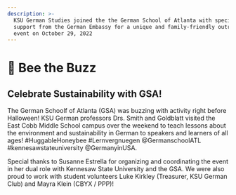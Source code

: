 ```yaml
---
description: >-
  KSU German Studies joined the the German School of Atlanta with special
  support from the German Embassy for a unique and family-friendly outreach
  event on October 29, 2022
---
```


# 🐝 Bee the Buzz

## Celebrate Sustainability with GSA! <a href="#block-afa74d19be5c4f94b707a2ecee00fd60" id="block-afa74d19be5c4f94b707a2ecee00fd60"></a>

The German Schoolf of Atlanta (GSA) was buzzing with activity right before Halloween! KSU German professors Drs. Smith and Goldblatt visited the East Cobb Middle School campus over the weekend to teach lessons about the environment and sustainability in German to speakers and learners of all ages! #HuggableHoneybee #Lernvergnuegen @GermanschoolATL #kennesawstateuniversity @GermanyinUSA.

Special thanks to Susanne Estrella for organizing and coordinating the event in her dual role with Kennesaw State University and the GSA. We were also proud to work with student volunteers Luke Kirkley (Treasurer, KSU German Club) and Mayra Klein (CBYX / PPP)!
